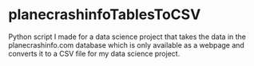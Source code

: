 # planecrashinfoTablesToCSV
Python script I made for a data science project that takes the data in the planecrashinfo.com database which is only available as a webpage and converts it to a CSV file for my data science project.
